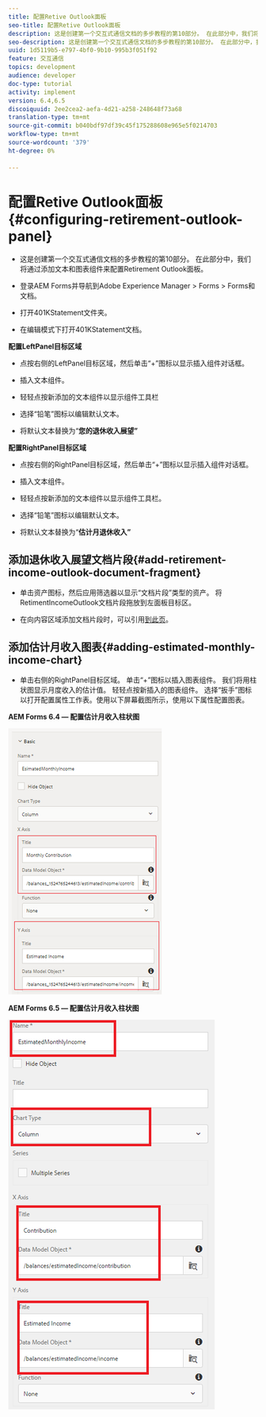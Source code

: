 ```yaml
---
title: 配置Retive Outlook面板
seo-title: 配置Retive Outlook面板
description: 这是创建第一个交互式通信文档的多步教程的第10部分。 在此部分中，我们将通过添加文本和图表组件来配置Retirement Outlook面板。
seo-description: 这是创建第一个交互式通信文档的多步教程的第10部分。 在此部分中，我们将通过添加文本和图表组件来配置Retirement Outlook面板。
uuid: 1d5119b5-e797-4bf0-9b10-995b3f051f92
feature: 交互通信
topics: development
audience: developer
doc-type: tutorial
activity: implement
version: 6.4,6.5
discoiquuid: 2ee2cea2-aefa-4d21-a258-248648f73a68
translation-type: tm+mt
source-git-commit: b040bdf97df39c45f175288608e965e5f0214703
workflow-type: tm+mt
source-wordcount: '379'
ht-degree: 0%

---
```



# 配置Retive Outlook面板{#configuring-retirement-outlook-panel}

* 这是创建第一个交互式通信文档的多步教程的第10部分。 在此部分中，我们将通过添加文本和图表组件来配置Retirement Outlook面板。

* 登录AEM Forms并导航到Adobe Experience Manager > Forms > Forms和文档。

* 打开401KStatement文件夹。

* 在编辑模式下打开401KStatement文档。

**配置LeftPanel目标区域**

* 点按右侧的LeftPanel目标区域，然后单击“+”图标以显示插入组件对话框。

* 插入文本组件。

* 轻轻点按新添加的文本组件以显示组件工具栏

* 选择“铅笔”图标以编辑默认文本。

* 将默认文本替换为“**您的退休收入展望”**

**配置RightPanel目标区域**

* 点按右侧的RightPanel目标区域，然后单击“+”图标以显示插入组件对话框。

* 插入文本组件。

* 轻轻点按新添加的文本组件以显示组件工具栏。

* 选择“铅笔”图标以编辑默认文本。

* 将默认文本替换为“**估计月退休收入”**

## 添加退休收入展望文档片段{#add-retirement-income-outlook-document-fragment}

* 单击资产图标，然后应用筛选器以显示“文档片段”类型的资产。 将RetimentIncomeOutlook文档片段拖放到左面板目标区。

* 在向内容区域添加文档片段时，可以引用[到此页](https://helpx.adobe.com/experience-manager/kt/forms/using/interactive-communication-web-channel-aem-forms/9.html)。

## 添加估计月收入图表{#adding-estimated-monthly-income-chart}

* 单击右侧的RightPanel目标区域。 单击“+”图标以插入图表组件。 我们将用柱状图显示月度收入的估计值。 轻轻点按新插入的图表组件。 选择“扳手”图标以打开配置属性工作表。使用以下屏幕截图所示，使用以下属性配置图表。

**AEM Forms 6.4 — 配置估计月收入柱状图**

![form64](assets/estimatedmonthlyincomechart.png)

**AEM Forms 6.5 — 配置估计月收入柱状图**

![forms65](assets/estimatedmonthlyincomechart65.PNG)




